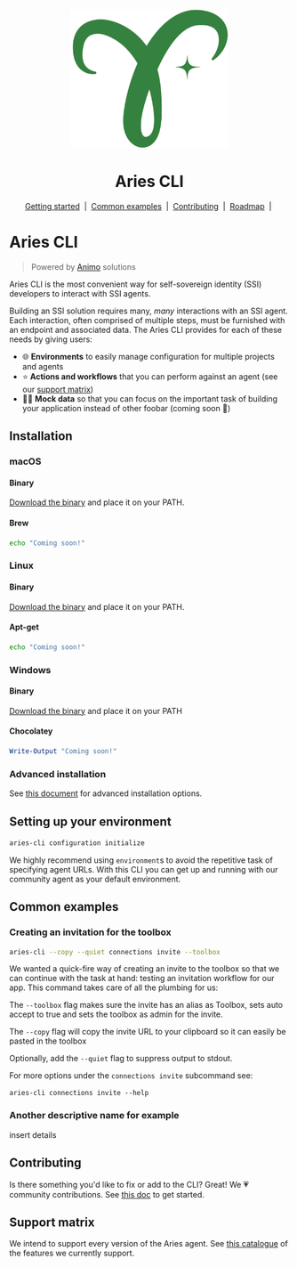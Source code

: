 <p align="center">
  <br />
  <img
    alt="Aries CLI logo"
    src="https://raw.githubusercontent.com/hyperledger/aries-framework-javascript/aa31131825e3331dc93694bc58414d955dcb1129/images/aries-logo.png"
    height="250px"
  />
</p>
<h1 align="center"><b>Aries CLI</b></h1>
<p align="center">
  <a href="#getting-started">Getting started</a> &nbsp;|&nbsp;
  <a href="#common-examples">Common examples</a> &nbsp;|&nbsp;
   <a href="#contributing">Contributing</a> &nbsp;|&nbsp;
    <a href="#roadmap">Roadmap</a> &nbsp;|&nbsp;
</p>

# Aries CLI

> Powered by [Animo](https://animo.id) solutions

<!-- Add badges? -->

Aries CLI is the most convenient way for self-sovereign identity (SSI) developers to interact with SSI agents.

Building an SSI solution requires many, _many_ interactions with an SSI agent. Each interaction, often comprised of multiple steps, must be furnished with an endpoint and associated data. The Aries CLI provides for each of these needs by giving users:

* 🌐 **Environments** to easily manage configuration for multiple projects and agents
* ⭐ **Actions and workflows** that you can perform against an agent (see our [support matrix](./docs/support_matrix.md))
* 💅🏻 **Mock data** so that you can focus on the important task of building your application instead of other foobar (coming soon 🚧)

## Installation
### macOS
#### Binary
[Download the binary](https://github.com/animo/aries-cli/releases) and place it on your PATH.

#### Brew
```sh
echo "Coming soon!"
```

### Linux
#### Binary
[Download the binary](https://github.com/animo/aries-cli/releases) and place it on your PATH.

#### Apt-get
```sh
echo "Coming soon!"
```

### Windows

#### Binary
[Download the binary](https://github.com/animo/aries-cli/releases) and place it on your PATH

#### Chocolatey

```powershell
Write-Output "Coming soon!"
```

### Advanced installation

See [this document](./docs/advanced_installation.md) for advanced installation options.

## Setting up your environment

```sh
aries-cli configuration initialize
```

We highly recommend using `environment`s to avoid the repetitive task of
specifying agent URLs. With this CLI you can get up and running with our
community agent as your default environment.

## Common examples

### Creating an invitation for the toolbox

```sh
aries-cli --copy --quiet connections invite --toolbox
```

We wanted a quick-fire way of creating an invite to the toolbox so that we can
continue with the task at hand: testing an invitation workflow for our app. This
command takes care of all the plumbing for us:

The `--toolbox` flag makes sure the invite has an alias as Toolbox, sets auto accept to true and sets the toolbox as admin for the invite.

The `--copy` flag will copy the invite URL to your clipboard so it can easily be pasted in the toolbox

Optionally, add the `--quiet` flag to suppress output to stdout.

For more options under the `connections invite` subcommand see:

```
aries-cli connections invite --help
```

### Another descriptive name for example

insert details

## Contributing

Is there something you'd like to fix or add to the CLI? Great! We 💗 community
contributions. See [this doc](./docs/contributing.md) to get started.

## Support matrix

We intend to support every version of the Aries agent. See [this catalogue](./docs/support_matrix.md) of the features we currently support.
